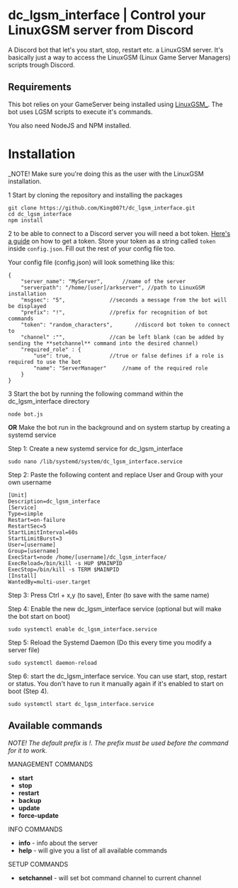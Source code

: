 # dc_lgsm_interface | Control your LinuxGSM server from Discord

A Discord bot that let's you start, stop, restart etc. a LinuxGSM server. It's basically just a way to access the LinuxGSM (Linux Game Server Managers) scripts trough Discord.

## Requirements
This bot relies on your GameServer being installed using [LinuxGSM_](https://linuxgsm.com). The bot uses LGSM scripts to execute it's commands.

You also need NodeJS and NPM installed.
# Installation
_NOTE! Make sure you're doing this as the user with the LinuxGSM installation.

1 Start by cloning the repository and installing the packages
```
git clone https://github.com/King007t/dc_lgsm_interface.git
cd dc_lgsm_interface
npm install
```
2 to be able to connect to a Discord server you will need a bot token.
[Here's a guide](#0) on how to get a token. Store your token as a string called `token` inside `config.json`. Fill out the rest of your config file too. 

Your config file (config.json) will look something like this:
```
{
	"server_name": "MyServer",		//name of the server
	"serverpath": "/home/[user]/arkserver",	//path to LinuxGSM installation
	"msgsec": "5",				//seconds a message from the bot will be displayed
	"prefix": "!",				//prefix for recognition of bot commands
	"token": "random_characters",		//discord bot token to connect to		
	"channel" :"",				//can be left blank (can be added by sending the **setchannel** command into the desired channel)
	"required_role" : {
		"use": true,			//true or false defines if a role is required to use the bot
		"name": "ServerManager"		//name of the required role
	}
}
```

3 Start the bot by running the following command within the dc_lgsm_interface directory
```
node bot.js
```
**OR** Make the bot run in the background and on system startup by creating a systemd service

Step 1: Create a new systemd service for dc_lgsm_interface
```
sudo nano /lib/systemd/system/dc_lgsm_interface.service 
```

Step 2: Paste the following content and replace User and Group with your own username
```
[Unit]
Description=dc_lgsm_interface
[Service]
Type=simple
Restart=on-failure
RestartSec=5
StartLimitInterval=60s
StartLimitBurst=3
User=[username]
Group=[username]
ExecStart=node /home/[username]/dc_lgsm_interface/
ExecReload=/bin/kill -s HUP $MAINPID
ExecStop=/bin/kill -s TERM $MAINPID
[Install]
WantedBy=multi-user.target
```

Step 3: Press Ctrl + x,y (to save), Enter (to save with the same name)

Step 4: Enable the new dc_lgsm_interface service (optional but will make the bot start on boot)
```
sudo systemctl enable dc_lgsm_interface.service
```

Step 5: Reload the Systemd Daemon (Do this every time you modify a server file)
```
sudo systemctl daemon-reload
```

Step 6: start the dc_lgsm_interface service. You can use start, stop, restart or status. You don't have to run it manually again if it's enabled to start on boot (Step 4).
```
sudo systemctl start dc_lgsm_interface.service
```

## Available commands
_NOTE! The default prefix is !. The prefix must be used before the command for it to work._

MANAGEMENT COMMANDS
* **start**
* **stop**
* **restart**
* **backup**
* **update**
* **force-update**

INFO COMMANDS
* **info** - info about the server
* **help** - will give you a list of all available commands

SETUP COMMANDS
* **setchannel** - will set bot command channel to current channel
